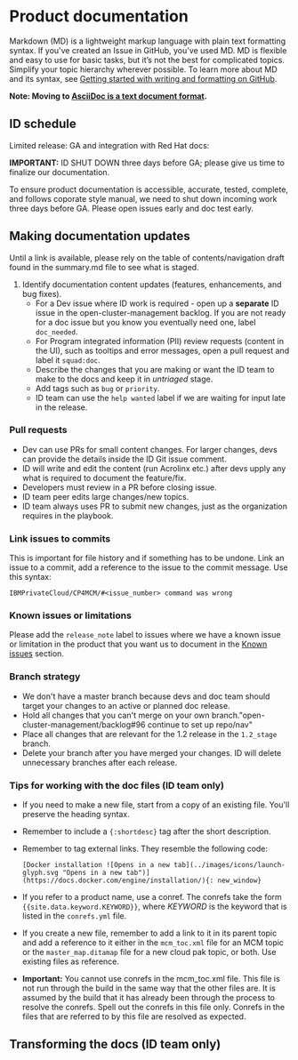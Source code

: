 # Product documentation 

Markdown (MD) is a lightweight markup language with plain text formatting syntax. If you've created an Issue in GitHub, you've used MD. MD is flexible and easy to use for basic tasks, but it’s not the best for complicated topics. Simplify your topic hierarchy wherever possible. To learn more about MD and its syntax, see [Getting started with writing and formatting on GitHub](https://help.github.com/articles/markdown-basics/).

**Note: Moving to [AsciiDoc is a text document format](http://asciidoc.org/).**


## ID schedule

Limited release:
GA and integration with Red Hat docs:

**IMPORTANT:** ID SHUT DOWN three days before GA; please give us time to finalize our documentation.  

To ensure product documentation is accessible, accurate, tested, complete, and follows coporate style manual, we need to shut down incoming work three days before GA. Please open issues early and doc test early.

## Making documentation updates

Until a link is available, please rely on the table of contents/navigation draft found in the summary.md file to see what is staged.

1. Identify documentation content updates (features, enhancements, and bug fixes).
     - For a Dev issue where ID work is required - open up a **separate** ID issue in the open-cluster-management backlog. If you are not ready for a doc issue but you know you eventually need one, label `doc_needed`.
     - For Program integrated information (PII) review requests (content in the UI), such as tooltips and error messages, open a pull request and label it `squad:doc`.
     - Describe the changes that you are making or want the ID team to make to the docs and keep it in _untriaged_ stage.
     - Add tags such as `bug` or `priority`.
     - ID team can use the `help wanted` label if we are waiting for input late in the release. 

### Pull requests

- Dev can use PRs for small content changes. For larger changes, devs can provide the details inside the ID Git issue comment.
- ID will write and edit the content (run Acrolinx etc.) after devs upply any what is required to document the feature/fix.
- Developers must review in a PR before closing issue.
- ID team peer edits large changes/new topics.
- ID team always uses PR to submit new changes, just as the organization requires in the playbook.

### Link issues to commits

This is important for file history and if something has to be undone. Link an issue to a commit, add a reference to the issue to the commit message. Use this syntax:

```
IBMPrivateCloud/CP4MCM/#<issue_number> command was wrong
```

### Known issues or limitations

Please add the `release_note` label to issues where we have a known issue or limitation in the product that you want us to document in the [Known issues](https://www-03preprod.ibm.com/support/knowledgecenter/SSFC4F_1.1.0/cp/getting_started/known_issues.html) section.

### Branch strategy
- We don't have a master branch because devs and doc team should target your changes to an active or planned doc release.
- Hold all changes that you can't merge on your own branch."open-cluster-management/backlog#96 continue to set up repo/nav"
- Place all changes that are relevant for the 1.2 release in the `1.2_stage` branch.
- Delete your branch after you have merged your changes. ID will delete unnecessary branches after each release.

### Tips for working with the doc files (ID team only)
- If you need to make a new file, start from a copy of an existing file. You'll preserve the heading syntax.
- Remember to include a `{:shortdesc}` tag after the short description.
- Remember to tag external links. They resemble the following code:

  ```
  [Docker installation ![Opens in a new tab](../images/icons/launch-glyph.svg "Opens in a new tab")](https://docs.docker.com/engine/installation/){: new_window}
  ```
- If you refer to a product name, use a conref. The conrefs take the form `{{site.data.keyword.KEYWORD}}`, where *KEYWORD* is the keyword that is listed in the `conrefs.yml` file.
- If you create a new file, remember to add a link to it in its parent topic and add a reference to it either in the `mcm_toc.xml` file for an MCM topic or the `master_map.ditamap` file for a new cloud pak topic, or both. Use existing files as reference.
- **Important:** You cannot use conrefs in the mcm_toc.xml file.  This file is not run through the build in the same way that the other files are. It is assumed by the build that it has already been through the process to resolve the conrefs.  Spell out the conrefs in this file only. Conrefs in the files that are referred to by this file are resolved as expected.  

## Transforming the docs (ID team only)

